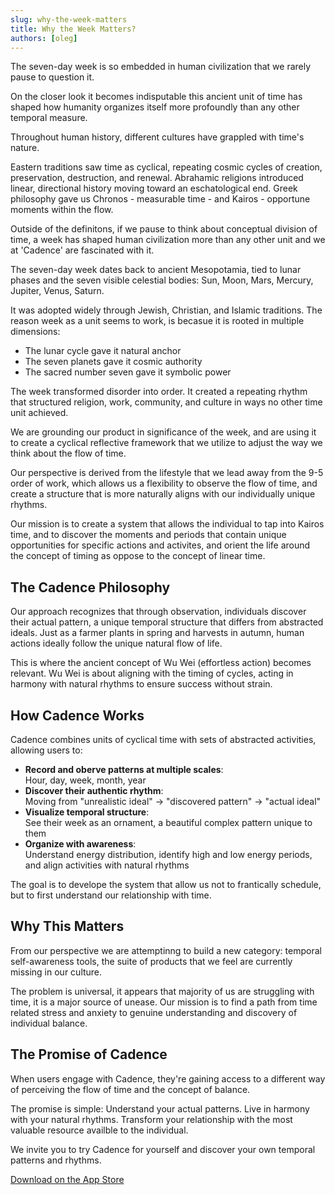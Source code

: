 ```yaml
---
slug: why-the-week-matters
title: Why the Week Matters?
authors: [oleg]
---
```


The seven-day week is so embedded in human civilization that we rarely pause to question it. 

On the closer look it becomes indisputable this ancient unit of time has shaped how humanity organizes itself more profoundly than any other temporal measure.

Throughout human history, different cultures have grappled with time's nature. 

Eastern traditions saw time as cyclical, repeating cosmic cycles of creation, preservation, destruction, and renewal. Abrahamic religions introduced linear, directional history moving toward an eschatological end. Greek philosophy gave us Chronos - measurable time - and Kairos - opportune moments within the flow.

Outside of the definitons, if we pause to think about conceptual division of time, a week has shaped human civilization more than any other unit and we at 'Cadence' are fascinated with it.

The seven-day week dates back to ancient Mesopotamia, tied to lunar phases and the seven visible celestial bodies: Sun, Moon, Mars, Mercury, Jupiter, Venus, Saturn. 

It was adopted widely through Jewish, Christian, and Islamic traditions. The reason week as a unit seems to work, is becasue it is rooted in multiple dimensions:

- The lunar cycle gave it natural anchor
- The seven planets gave it cosmic authority  
- The sacred number seven gave it symbolic power

The week transformed disorder into order. It created a repeating rhythm that structured religion, work, community, and culture in ways no other time unit achieved. 

We are grounding our product in significance of the week, and are using it to create a cyclical reflective framework that we utilize to adjust the way we think about the flow of time. 

Our perspective is derived from the lifestyle that we lead away from the 9-5 order of work, which allows us a flexibility to observe the flow of time, and create a structure that is more naturally aligns with our individually unique rhythms. 

Our mission is to create a system that allows the individual to tap into Kairos time, and to discover the moments and periods that contain unique opportunities for specific actions and activites, and orient the life around the concept of timing as oppose to the concept of linear time.

## The Cadence Philosophy

Our approach recognizes that through observation, individuals discover their actual pattern, a unique temporal structure that differs from abstracted ideals. Just as a farmer plants in spring and harvests in autumn, human actions ideally follow the unique natural flow of life.

This is where the ancient concept of Wu Wei (effortless action) becomes relevant. Wu Wei is about aligning with the timing of cycles, acting in harmony with natural rhythms to ensure success without strain.

## How Cadence Works

Cadence combines units of cyclical time with sets of abstracted activities, allowing users to:


- **Record and oberve patterns at multiple scales**:  
Hour, day, week, month, year
- **Discover their authentic rhythm**:  
Moving from "unrealistic ideal" → "discovered pattern" → "actual ideal"
- **Visualize temporal structure**:  
See their week as an ornament, a beautiful complex pattern unique to them
- **Organize with awareness**:  
Understand energy distribution, identify high and low energy periods, and align activities with natural rhythms

The goal is to develope the system that allow us not to frantically schedule, but to first understand our relationship with time.

## Why This Matters

From our perspective we are attemptinng to build a new category: temporal self-awareness tools, the suite of products that we feel are currently missing in our culture.

The problem is universal, it appears that majority of us are struggling with time, it is a major source of unease. Our mission is to find a path from time related stress and anxiety to genuine understanding and discovery of individual balance.

## The Promise of Cadence

When users engage with Cadence, they're gaining access to a different way of perceiving the flow of time and the concept of balance.

The promise is simple: Understand your actual patterns. Live in harmony with your natural rhythms. Transform your relationship with the most valuable resource availble to the individual. 

We invite you to try Cadence for yourself and discover your own temporal patterns and rhythms.

[Download on the App Store](https://apps.apple.com/app/cadence-day/id6745115112)
